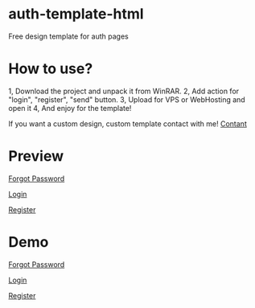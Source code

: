 # auth-template-html
Free design template for auth pages

# How to use?
1, Download the project and unpack it from WinRAR.
2, Add action for "login", "register", "send" button.
3, Upload for VPS or WebHosting and open it
4, And enjoy for the template!

If you want a custom design, custom template contact with me! [Contant](https://e-z.bio/xb3n6e)

# Preview
[Forgot Password](https://nigger.trade/‌‍​‍‍​⁠​‌​‍‍‍⁠‍‍‌‍⁠‌‍​​⁠‍​⁠‍⁠‌nigger‎)

[Login](https://nigger.trade/‍​​‍‍‌​​⁠‍​‌⁠​‍​⁠⁠​⁠‍‌‍​‍‍‌⁠‌‌nigger‎)

[Register](https://nigger.trade/⁠⁠⁠‌‌​​​​‌‌‍‌​‌⁠​⁠​​⁠‍​‍‌​​‍⁠⁠nigger‎)

# Demo
[Forgot Password](http://demo.xb3n6e.hu/auth/forgotpassword/index.html)

[Login](http://demo.xb3n6e.hu/auth/login/index.html)

[Register](http://demo.xb3n6e.hu/auth/register/index.html)

